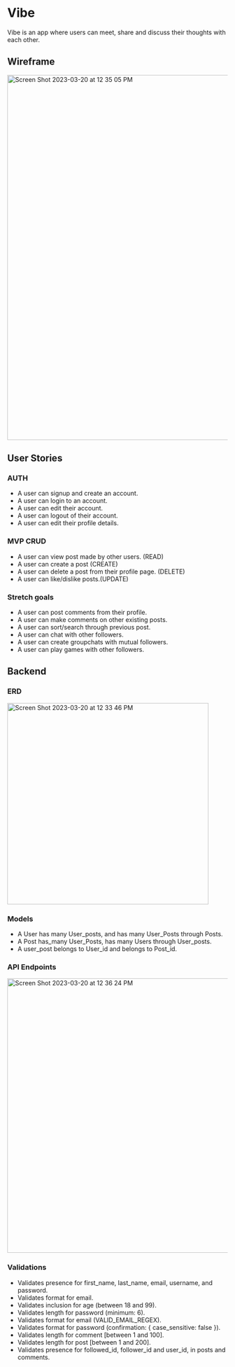 # Vibe

Vibe is an app where users can meet, share and discuss their thoughts with each other. 

## Wireframe
<img width="834" alt="Screen Shot 2023-03-20 at 12 35 05 PM" src="https://user-images.githubusercontent.com/112830558/226408121-92f88e81-7d4c-4a59-bfd9-0480f2a585b3.png">


## User Stories

### AUTH
* A user can signup and create an account.
* A user can login to an account.
* A user can edit their account.
* A user can logout of their account.
* A user can edit their profile details.
### MVP CRUD
* A user can view post made by other users. (READ)
* A user can create a post (CREATE)
* A user can delete a post from their profile page. (DELETE)
* A user can like/dislike posts.(UPDATE)
### Stretch goals
* A user can post comments from their profile.
* A user can make comments on other existing posts.
* A user can sort/search through previous post.
* A user can chat with other followers.
* A user can create groupchats with mutual followers.
* A user can play games with other followers.

## Backend

### ERD
<img width="460" alt="Screen Shot 2023-03-20 at 12 33 46 PM" src="https://user-images.githubusercontent.com/112830558/226408057-36bc9e74-1943-420c-8c3a-2d1e575b3710.png">


### Models
- A User has many User_posts, and has many User_Posts through Posts.
- A Post has_many User_Posts, has many Users through User_posts.
- A user_post belongs to User_id and belongs to Post_id.

### API Endpoints
<img width="627" alt="Screen Shot 2023-03-20 at 12 36 24 PM" src="https://user-images.githubusercontent.com/112830558/226408160-36d24c36-d5c2-4822-8418-47f52cdbbbdb.png">


### Validations
- Validates presence for first_name, last_name, email, username, and password.
- Validates format for email.
- Validates inclusion for age (between 18 and 99).
- Validates length for password (minimum: 6).
- Validates format for email (VALID_EMAIL_REGEX).
- Validates format for password (confirmation: { case_sensitive: false }).
- Validates length for comment [between 1 and 100].
- Validates length for post [between 1 and 200].
- Validates presence for followed_id, follower_id and user_id, in posts and comments.
